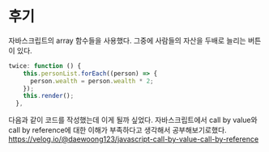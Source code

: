 # 후기

자바스크립트의 array 함수들을 사용했다.
그중에 사람들의 자산을 두배로 늘리는 버튼이 있다.

```javascript
twice: function () {
    this.personList.forEach((person) => {
      person.wealth = person.wealth * 2;
    });
    this.render();
  },
```

다음과 같이 코드를 작성했는데 이게 될까 싶었다.
자바스크립트에서 call by value와 call by reference에 대한 이해가 부족하다고 생각해서 공부해보기로했다.
https://velog.io/@daewoong123/javascript-call-by-value-call-by-reference
